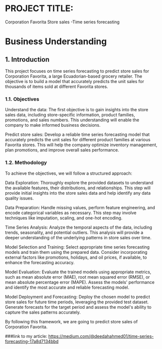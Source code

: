 # PROJECT TITLE:
Corporation Favorita Store sales -Time series forecasting 
# Business Understanding
## 1. Introduction
This project focuses on time series forecasting to predict store sales for Corporation Favorita, a large Ecuadorian-based grocery retailer. The objective is to build a model that accurately predicts the unit sales for thousands of items sold at different Favorita stores.


### 1.1. Objectives
Understand the data: The first objective is to gain insights into the store sales data, including store-specific information, product families, promotions, and sales numbers. This understanding will enable the company to make informed business decisions.

Predict store sales: Develop a reliable time series forecasting model that accurately predicts the unit sales for different product families at various Favorita stores. This will help the company optimize inventory management, plan promotions, and improve overall sales performance.

### 1.2. Methodology
To achieve the objectives, we will follow a structured approach:

Data Exploration: Thoroughly explore the provided datasets to understand the available features, their distributions, and relationships. This step will provide initial insights into the store sales data and help identify any data quality issues.

Data Preparation: Handle missing values, perform feature engineering, and encode categorical variables as necessary. This step may involve techniques like imputation, scaling, and one-hot encoding.

Time Series Analysis: Analyze the temporal aspects of the data, including trends, seasonality, and potential outliers. This analysis will provide a deeper understanding of the underlying patterns in store sales over time.

Model Selection and Training: Select appropriate time series forecasting models and train them using the prepared data. Consider incorporating external factors like promotions, holidays, and oil prices, if available, to enhance the forecasting accuracy.

Model Evaluation: Evaluate the trained models using appropriate metrics, such as mean absolute error (MAE), root mean squared error (RMSE), or mean absolute percentage error (MAPE). Assess the models' performance and identify the most accurate and reliable forecasting model.

Model Deployment and Forecasting: Deploy the chosen model to predict store sales for future time periods, leveraging the provided test dataset. Generate forecasts for the target period and assess the model's ability to capture the sales patterns accurately.

By following this framework, we are going to predict store sales of Corporation Favorita.

###link to my article:
https://medium.com/@deedahahmed01/time-series-forecasting-17a8d7134bbd

